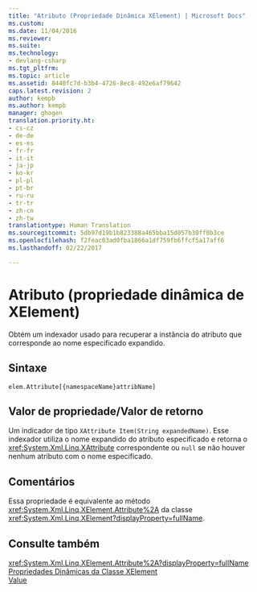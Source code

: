 ```yaml
---
title: "Atributo (Propriedade Dinâmica XElement) | Microsoft Docs"
ms.custom: 
ms.date: 11/04/2016
ms.reviewer: 
ms.suite: 
ms.technology:
- devlang-csharp
ms.tgt_pltfrm: 
ms.topic: article
ms.assetid: 8440fc7d-b3b4-4726-8ec8-492e6af79642
caps.latest.revision: 2
author: kempb
ms.author: kempb
manager: ghogen
translation.priority.ht:
- cs-cz
- de-de
- es-es
- fr-fr
- it-it
- ja-jp
- ko-kr
- pl-pl
- pt-br
- ru-ru
- tr-tr
- zh-cn
- zh-tw
translationtype: Human Translation
ms.sourcegitcommit: 5db97d19b1b823388a465bba15d057b30ff0b3ce
ms.openlocfilehash: f2feac03ad0fba1866a1df759fb6ffcf5a17aff6
ms.lasthandoff: 02/22/2017

---
```

# <a name="attribute-xelement-dynamic-property"></a>Atributo (propriedade dinâmica de XElement)
Obtém um indexador usado para recuperar a instância do atributo que corresponde ao nome especificado expandido.  
  
## <a name="syntax"></a>Sintaxe  
  
```  
elem.Attribute[{namespaceName}attribName]  
```  
  
## <a name="property-valuereturn-value"></a>Valor de propriedade/Valor de retorno  
 Um indicador de tipo `XAttribute Item(String expandedName)`. Esse indexador utiliza o nome expandido do atributo especificado e retorna o <xref:System.Xml.Linq.XAttribute> correspondente ou `null` se não houver nenhum atributo com o nome especificado.  
  
## <a name="remarks"></a>Comentários  
 Essa propriedade é equivalente ao método <xref:System.Xml.Linq.XElement.Attribute%2A> da classe <xref:System.Xml.Linq.XElement?displayProperty=fullName>.  
  
## <a name="see-also"></a>Consulte também  
 <xref:System.Xml.Linq.XElement.Attribute%2A?displayProperty=fullName>   
 [Propriedades Dinâmicas da Classe XElement](../designers/xelement-class-dynamic-properties.md)   
 [Value](../designers/value-xattribute-dynamic-property.md)
